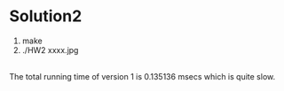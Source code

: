 # Solution2
<ol>
<li>make</li>
<li>./HW2 xxxx.jpg</li>
</ol><br>
The total running time of version 1 is 0.135136 msecs which is quite slow.
